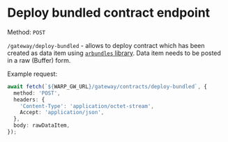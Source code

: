 # Deploy bundled contract endpoint

Method: `POST`

`/gateway/deploy-bundled` - allows to deploy contract which has been created as data item using [`arbundles` library](https://github.com/Bundlr-Network/arbundles). Data item needs to be posted in a raw (Buffer) form. 

Example request:

```ts
await fetch(`${WARP_GW_URL}/gateway/contracts/deploy-bundled`, {
  method: 'POST',
  headers: {
    'Content-Type': 'application/octet-stream',
    Accept: 'application/json',
  },
  body: rawDataItem,
});
```
